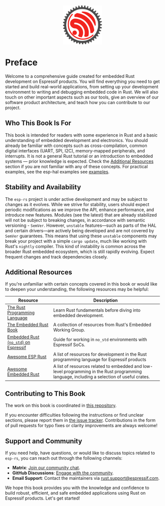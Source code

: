<p style="text-align:center;"><img src="./assets/esp-rs.svg" width="25%"></p>

# Preface

Welcome to a comprehensive guide created for embedded Rust development on Espressif products. You will find everything you need to get started and build real-world applications, from setting up your development environment to writing and debugging embedded code in Rust. We will also touch on other important aspects such as our tools, give an overview of our software product architecture, and teach how you can contribute to our project.

## Who This Book Is For

This book is intended for readers with some experience in Rust and a basic understanding of embedded development and electronics. You should already be familiar with concepts such as cross-compilation, common digital interfaces (UART, SPI, I2C), memory-mapped peripherals, and interrupts. It is not a general Rust tutorial or an introduction to embedded systems — prior knowledge is expected. Check the [Additional Resources][resources] section if you are not familiar with any of these concepts. For practical examples, see the esp-hal examples see [examples].

[examples]: https://github.com/esp-rs/esp-hal/tree/main/examples
[resources]: #additional-resources

## Stability and Availability

The `esp-rs` project is under active development and may be subject to changes as it evolves. While we strive for stability, users should expect periodic modifications as we improve the API, enhance performance, and introduce new features. Modules (see the latest) that are already stabilized will not be subject to breaking changes, in accordance with semantic versioning - `SemVer`. However, `unstable` features—such as parts of the HAL and certain drivers—are actively being developed and are not covered by `SemVer` guarantees. This means that using these `unstable` components may break your project with a simple `cargo update`, much like working with Rust's `nightly` compiler. This kind of instability is common across the broader Rust embedded ecosystem, which is still rapidly evolving. Expect frequent changes and track dependencies closely.

## Additional Resources

If you're unfamiliar with certain concepts covered in this book or would like to deepen your understanding, the following resources may be helpful:

| Resource                                                 | Description                                                                           |
| -------------------------------------------------------- | ------------------------------------------------------------------------------------- |
| [The Rust Programming Language][rust-book]               | Learn Rust fundamentals before diving into embedded development.                      |
| [The Embedded Rust Book][embedded-rust-book]             | A collection of resources from Rust's Embedded Working Group.                         |
| [Embedded Rust (`no_std`) on Espressif][no_std-training] | Guide for working in `no_std` environments with Espressif SoCs.                       |
| [Awesome ESP Rust][awesome-esp-rust]                     | A list of resources for development in the Rust programming language for Espressif products |
| [Awesome Embedded Rust][awesome-embedded-rust]           | A list of resources related to embedded and low-level programming in the Rust programming language, including a selection of useful crates.                       |


[rust-book]: https://doc.rust-lang.org/book/
[embedded-rust-book]: https://docs.rust-embedded.org/book/index.html
[no_std-training]: https://esp-rs.github.io/no_std-training/
[awesome-esp-rust]: https://github.com/esp-rs/awesome-esp-rust.git
[awesome-embedded-rust]: https://github.com/rust-embedded/awesome-embedded-rust

## Contributing to This Book

The work on this book is coordinated in [this repository][book-repository].

If you encounter difficulties following the instructions or find unclear sections, please report them in [the issue tracker][book-issues]. Contributions in the form of pull requests for typo fixes or clarity improvements are always welcome!

[book-repository]: https://github.com/esp-rs/book
[book-issues]: https://github.com/esp-rs/book/issues/

## Support and Community

If you need help, have questions, or would like to discuss topics related to `esp-rs`, you can reach out through the following channels:

- **Matrix**: [Join our community chat](https://matrix.to/#/#esp-rs:matrix.org).
- **GitHub Discussions**: [Engage with the community](https://github.com/esp-rs/esp-hal/discussions).
- **Email Support**: Contact the maintainers via <rust.support@espressif.com>.

We hope this book provides you with the knowledge and confidence to build robust, efficient, and safe embedded applications using Rust on Espressif products. Let's get started!


